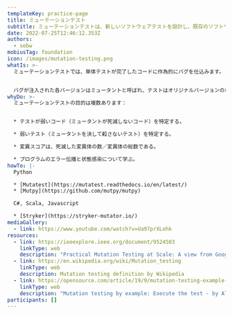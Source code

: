 ```yaml
---
templateKey: practice-page
title: ミューテーションテスト
subtitle: ミューテーションテストは、新しいソフトウェアテストを設計し、既存のソフトウェアテストの品質を評価するために使用される。
date: 2022-07-25T12:46:12.353Z
authors:
  - sebw
mobiusTag: foundation
icon: /images/mutation-testing.png
whatIs: >-
  ミューテーションテストでは、単体テストが完了したコードに作為的にバグを仕込みます。


  バグが注入された各バージョンはミュータントと呼ばれ、テストはオリジナルバージョンの単体テスト結果とミュータントが異なる結果になるかを確認し、網羅性、期待値チェックなどテストの不備を検出、修正します。これをミュータントの破壊（kill）と呼びます。
whyDo: >-
  ミューテーションテストの目的は複数あります：


  * テストが弱いコード（ミュータントが死滅しないコード）を特定する。

  * 弱いテスト（ミュータントを決して殺さないテスト）を特定する。

  * 変異スコアは、死滅した変異体の数／変異体の総数である。

  * プログラムのエラー伝播と状態感染について学ぶ。
howTo: |-
  Python

  * [Mutatest](https://mutatest.readthedocs.io/en/latest/) 
  * [Mutpy](https://github.com/mutpy/mutpy)

  C#, Scala, Javascript

  * [Stryker](https://stryker-mutator.io/)
mediaGallery:
  - link: https://www.youtube.com/watch?v=Ua97prXLohk
resources:
  - link: https://ieeexplore.ieee.org/document/9524503
    linkType: web
    description: "Practical Mutation Testing at Scale: A view from Google"
  - link: https://en.wikipedia.org/wiki/Mutation_testing
    linkType: web
    description: Mutation testing definition by Wikipedia
  - link: https://opensource.com/article/19/9/mutation-testing-example-execute-test
    linkType: web
    description: "Mutation testing by example: Execute the test - by Alex Bunardzic "
participants: []
---
```


